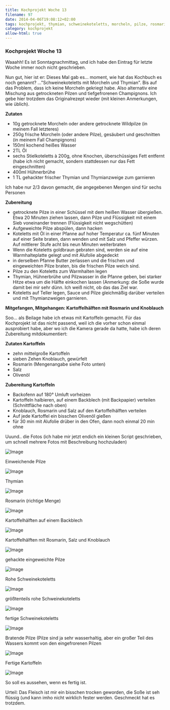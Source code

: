 ```yaml
---
title: Kochprojekt Woche 13
filename: 97
date: 2014-04-06T19:08:12+02:00
tags: kochprojekt, thymian, schweinekoteletts, morcheln, pilze, rosmarin, kartoffeln
category: kochprojekt
allow-html: true
---
```

### Kochprojekt Woche 13

<p>Waaahh! Es ist Sonntagnachmittag, und ich habe den Eintrag für letzte Woche immer noch nicht geschrieben.</p>

<p>Nun gut, hier ist er: Dieses Mal gab es... moment, wie hat das Kochbuch es noch genannt? ..."Schweinekoteletts mit Morcheln und Thymian". Bis auf das Problem, dass ich keine Morcheln gekriegt habe. Also alternativ eine Mischung aus getrockneten Pilzen und tiefgefrorenen Champignons. Ich gebe hier trotzdem das Originalrezept wieder (mit kleinen Anmerkungen, wie üblich).</p>

<p><strong>Zutaten</strong></p>

<ul>
<li>10g getrocknete Morcheln oder andere getrocknete Wildpilze (in meinem Fall letzteres)</li>

<li>250g frische Morcheln (oder andere Pilze), gesäubert und geschnitten (in meinem Fall Champignons)</li>

<li>150ml kochend heißes Wasser</li>

<li>2TL Öl</li>

<li>sechs Stielkoteletts à 200g, ohne Knochen, überschüssiges Fett entfernt (habe ich nicht gemacht, sondern stattdessen nur das Fett eingeschnitten)</li>

<li>400ml Hühnerbrühe</li>

<li>1 TL gehackter frischer Thymian und Thymianzweige zum garnieren</li>
</ul>

<p>Ich habe nur 2/3 davon gemacht, die angegebenen Mengen sind für sechs Personen</p>

<p><strong>Zubereitung</strong></p>

<ul>
<li>getrocknete Pilze in einer Schüssel mit dem heißen Wasser übergießen. Etwa 20 Minuten ziehen lassen, dann Pilze und Flüssigkeit mit einem Sieb voneinander trennen (Flüssigkeit nicht wegschütten)</li>

<li>Aufgeweichte Pilze abspülen, dann hacken</li>

<li>Koteletts mit Öl in einer Pfanne auf hoher Temperatur ca. fünf Minuten auf einer Seite braten, dann wenden und mit Salz und Pfeffer würzen. Auf mittlerer Stufe acht bis neun Minuten weiterbraten</li>

<li>Wenn die Koteletts goldbraun gebraten sind, werden sie auf eine Warmhalteplatte gelegt und mit Alufolie abgedeckt</li>

<li>in derselben Pfanne Butter zerlassen und die frischen und eingeweichten Pilze braten, bis die frischen Pilze weich sind.</li>

<li>Pilze zu den Koteletts zum Warmhalten legen</li>

<li>Thymian, Hühnerbrühe und Pilzwasser in die Pfanne geben, bei starker Hitze etwa um die Hälfte einkochen lassen (Anmerkung: die Soße wurde damit bei mir sehr dünn. Ich weiß nicht, ob das das Ziel war.</li>

<li>Koteletts auf Teller legen, Sauce und Pilze gleichmäßig darüber verteilen und mit Thymianzweigen garnieren.</li>
</ul>

<p><strong>Mitgefangen, Mitgehangen: Kartoffelhälften mit Rosmarin und Knoblauch</strong></p>

<p>Soo... als Beilage habe ich etwas mit Kartoffeln gemacht. Für das Kochprojekt ist das nicht passend, weil ich die vorher schon einmal ausprobiert habe, aber wo ich die Kamera gerade da hatte, habe ich deren Zubereitung mitdokumentiert:</p>

<p><strong>Zutaten Kartoffeln</strong></p>

<ul>
<li>zehn mittelgroße Kartoffeln</li>

<li>sieben Zehen Knoblauch, gewürfelt</li>

<li>Rosmarin (Mengenangabe siehe Foto unten)</li>

<li>Salz</li>

<li>Olivenöl</li>
</ul>

<p><strong>Zubereitung Kartoffeln</strong></p>

<ul>
<li>Backofenn auf 180° Umluft vorheizen</li>

<li>Kartoffeln halbieren, auf einem Backblech (mit Backpapier) verteilen (Schnittfläche nach oben)</li>

<li>Knoblauch, Rosmarin und Salz auf den Kartoffelhälften verteilen</li>

<li>Auf jede Kartoffel ein bisschen Olivenöl gießen</li>

<li>für 30 min mit Alufolie drüber in den Ofen, dann noch einmal 20 min ohne</li>
</ul>

<p>Uuund.. die Fotos (ich habe mir jetzt endich ein kleinen Script geschrieben, um schnell mehrere Fotos mit Beschreibung hochzuladen)</p>

<p><img src="https://www.strangerthanusual.de/hosted_files/124/download" alt="Image"></p>

<p>Einweichende Pilze</p>

<p><img src="https://www.strangerthanusual.de/hosted_files/125/download" alt="Image"></p>

<p>Thymian</p>

<p><img src="https://www.strangerthanusual.de/hosted_files/126/download" alt="Image"></p>

<p>Rosmarin (richtige Menge)</p>

<p><img src="https://www.strangerthanusual.de/hosted_files/127/download" alt="Image"></p>

<p>Kartoffelhälften auf einem Backblech</p>

<p><img src="https://www.strangerthanusual.de/hosted_files/128/download" alt="Image"></p>

<p>Kartoffelhälften mit Rosmarin, Salz und Knoblauch</p>

<p><img src="https://www.strangerthanusual.de/hosted_files/129/download" alt="Image"></p>

<p>gehackte eingeweichte Pilze</p>

<p><img src="https://www.strangerthanusual.de/hosted_files/130/download" alt="Image"></p>

<p>Rohe Schweinekoteletts</p>

<p><img src="https://www.strangerthanusual.de/hosted_files/131/download" alt="Image"></p>

<p>größtenteils rohe Schweinekoteletts</p>

<p><img src="https://www.strangerthanusual.de/hosted_files/132/download" alt="Image"></p>

<p>fertige Schweinekoteletts</p>

<p><img src="https://www.strangerthanusual.de/hosted_files/133/download" alt="Image"></p>

<p>Bratende Pilze (Pilze sind ja sehr wasserhaltig, aber ein großer Teil des Wassers kommt von den eingefrorenen Pilzen</p>

<p><img src="https://www.strangerthanusual.de/hosted_files/134/download" alt="Image"></p>

<p>Fertige Kartoffeln</p>

<p><img src="https://www.strangerthanusual.de/hosted_files/135/download" alt="Image"></p>

<p>So soll es aussehen, wenn es fertig ist.</p>

<p>Urteil: Das Fleisch ist mir ein bisschen trocken geworden, die Soße ist seh flüssig (und kann imho nicht wirklich fester werden. Geschmeckt hat es trotzdem.</p>


